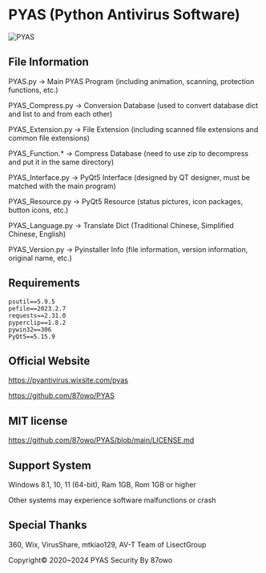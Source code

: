 # PYAS (Python Antivirus Software)

![PYAS](https://github.com/87owo/PYAS/assets/85057800/153bcad9-18ab-4c81-bcb6-186434d0ef1b)

## File Information

PYAS.py -> Main PYAS Program (including animation, scanning, protection functions, etc.)

PYAS_Compress.py -> Conversion Database (used to convert database dict and list to and from each other)

PYAS_Extension.py -> File Extension (including scanned file extensions and common file extensions)

PYAS_Function.* -> Compress Database (need to use zip to decompress and put it in the same directory)

PYAS_Interface.py -> PyQt5 Interface (designed by QT designer, must be matched with the main program)

PYAS_Resource.py -> PyQt5 Resource (status pictures, icon packages, button icons, etc.)

PYAS_Language.py -> Translate Dict (Traditional Chinese, Simplified Chinese, English)

PYAS_Version.py -> Pyinstaller Info (file information, version information, original name, etc.)

## Requirements

```
psutil==5.9.5
pefile==2023.2.7
requests==2.31.0
pyperclip==1.8.2
pywin32==306
PyQt5==5.15.9
```

## Official Website

https://pyantivirus.wixsite.com/pyas

https://github.com/87owo/PYAS

## MIT license

https://github.com/87owo/PYAS/blob/main/LICENSE.md

## Support System

Windows 8.1, 10, 11 (64-bit), Ram 1GB, Rom 1GB or higher

Other systems may experience software malfunctions or crash

## Special Thanks
360, Wix, VirusShare, mtkiao129, AV-T Team of LisectGroup

Copyright© 2020~2024 PYAS Security By 87owo
